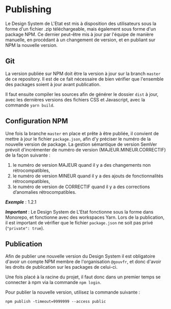 # Publishing

Le Design System de L'Etat est mis à disposition des utilisateurs sous la forme d'un fichier .zip téléchargeable, mais également sous forme d'un package NPM.
Ce dernier peut-être mis à jour par l'équipe de manière manuelle, en procédant à un changement de version, et en publiant sur NPM la nouvelle version.

## Git
La version publiée sur NPM doit être la version à jour sur la branch `master` de ce repository. Il est de ce fait nécessaire de bien vérifier que l'ensemble des packages soient à jour avant publication.

Il faut ensuite compiler les sources afin de générer le dossier `dist` à jour, avec les dernières versions des fichiers CSS et Javascript, avec la commande `yarn build`.

## Configuration NPM
Une fois la branche `master` en place et prête à être publiée, il convient de  mettre à jour le fichier `package.json`, afin d'y préciser le numéro de la nouvelle version de package.
La gestion sémantique de version SemVer prévoit d'incrémenter de numéro de version (MAJEUR.MINEUR.CORRECTIF) de la façon suivante :

1.  le numéro de version MAJEUR quand il y a des changements non rétrocompatibles,
2.  le numéro de version MINEUR quand il y a des ajouts de fonctionnalités rétrocompatibles,
3.  le numéro de version de CORRECTIF quand il y a des corrections d’anomalies rétrocompatibles.

***Exemple*** : 1.2.1

***Important*** : Le Design System de L'Etat fonctionne sous la forme dans Monorepo, et fonctionne avec des workspaces Yarn. Lors de la publication, il est important de vérifier que le fichier `package.json` ne soit pas privé (`"private": true`).

## Publication

Afin de publier une nouvelle version du Design System il est obligatoire d'avoir un compte NPM membre de l'organisation `@gouvfr`, et donc d'avoir les droits de publication sur les packages de celui-ci.

Une fois placé à la racine du projet, il faut donc dans un premier temps se connecter à npm via la commande `npm login`.

Pour publier la nouvelle version, utilisez la commande suivante :

```
npm publish -timeout=9999999 --access public
```
